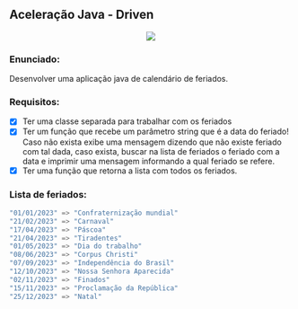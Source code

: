 ## Aceleração Java - Driven

<div align="center">
    <img src="https://img.shields.io/badge/Java-ED8B00?style=for-the-badge&logo=openjdk&logoColor=white" />
</div>

### Enunciado:

Desenvolver uma aplicação java de calendário de feriados.

### Requisitos:
- [x]  Ter uma classe separada para trabalhar com os feriados
- [x]  Ter um função que recebe um parâmetro string que é a data do feriado! Caso não exista exibe uma mensagem dizendo que não existe feriado com tal dada, caso exista, buscar na lista de feriados o feriado com a data e imprimir uma mensagem informando a qual feriado se refere.
- [x]  Ter uma função que retorna a lista com todos os feriados.

### Lista de feriados:
```java
"01/01/2023" => "Confraternização mundial"
"21/02/2023" => "Carnaval"
"17/04/2023" => "Páscoa"
"21/04/2023" => "Tiradentes"
"01/05/2023" => "Dia do trabalho"
"08/06/2023" => "Corpus Christi"
"07/09/2023" => "Independência do Brasil"
"12/10/2023" => "Nossa Senhora Aparecida"
"02/11/2023" => "Finados"
"15/11/2023" => "Proclamação da República"
"25/12/2023" => "Natal"
```